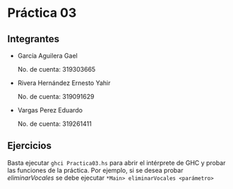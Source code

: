# Práctica 03
## Integrantes
+ García Aguilera Gael

	No. de cuenta: 319303665
+ Rivera Hernández Ernesto Yahir

	No. de cuenta: 319091629
+ Vargas Perez Eduardo

	No. de cuenta: 319261411

## Ejercicios
Basta ejecutar `ghci Practica03.hs` para abrir el intérprete de GHC y probar las funciones de la práctica. Por ejemplo, si se desea probar *eliminarVocales* se debe ejecutar `*Main> eliminarVocales <parámetro>`
